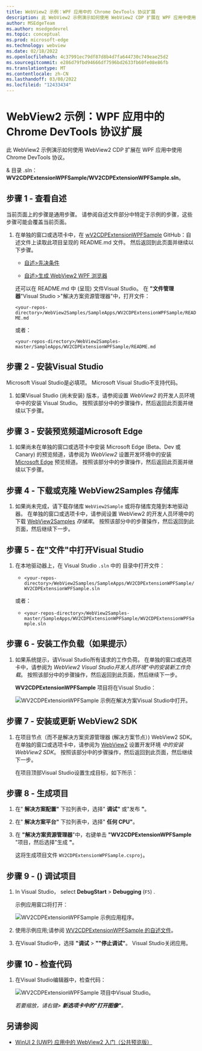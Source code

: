 ```yaml
---
title: WebView2 示例：WPF 应用中的 Chrome DevTools 协议扩展
description: 此 WebView2 示例演示如何使用 WebView2 CDP 扩展在 WPF 应用中使用 DevTools 协议。
author: MSEdgeTeam
ms.author: msedgedevrel
ms.topic: conceptual
ms.prod: microsoft-edge
ms.technology: webview
ms.date: 02/18/2022
ms.openlocfilehash: 4c37991ec79df87d8b4d7fa644730c749eae25d2
ms.sourcegitcommit: e286d79fbd94666df7596bd2633fb60fe08e86fb
ms.translationtype: MT
ms.contentlocale: zh-CN
ms.lasthandoff: 03/08/2022
ms.locfileid: "12433434"
---
```

# <a name="webview2-sample-chrome-devtools-protocol-extension-in-a-wpf-app"></a>WebView2 示例：WPF 应用中的 Chrome DevTools 协议扩展

此 WebView2 示例演示如何使用 WebView2 CDP 扩展在 WPF 应用中使用 Chrome DevTools 协议。

&amp; 目录 .sln：**WV2CDPExtensionWPFSample/WV2CDPExtensionWPFSample.sln**。


<!-- ====================================================================== -->
## <a name="step-1---view-the-readme"></a>步骤 1 - 查看自述

当前页面上的步骤是通用步骤。  请参阅自述文件部分中特定于示例的步骤，这些步骤可能会覆盖当前页面。

1. 在单独的窗口或选项卡中，在 [wV2CDPExtensionWPFSample](https://github.com/MicrosoftEdge/WebView2Samples/tree/master/SampleApps/WV2CDPExtensionWPFSample#readme) GitHub：自述文件上读取此项目呈现的 README.md 文件。  然后返回到此页面并继续以下步骤。

   * [自述>先决条件](https://github.com/MicrosoftEdge/WebView2Samples/tree/master/SampleApps/WV2CDPExtensionWPFSample#prerequisites)

   * [自述>生成 WebView2 WPF 浏览器](https://github.com/MicrosoftEdge/WebView2Samples/tree/master/SampleApps/WV2CDPExtensionWPFSample#build-the-webview2-wpf-browser)

   还可以在 README.md 中 (呈现) 文件Visual Studio。  在 **"文件管理器**"Visual Studio >"解决方案资源管理器"中，打开文件：<!-- todo: is there a .md preview capability locally? -->

   `<your-repos-directory>/WebView2Samples/SampleApps/WV2CDPExtensionWPFSample/README.md`

   或者：

   `<your-repos-directory>/WebView2Samples-master/SampleApps/WV2CDPExtensionWPFSample/README.md`


<!-- ====================================================================== -->
## <a name="step-2---install-visual-studio"></a>步骤 2 - 安装Visual Studio

Microsoft Visual Studio是必填项。  Microsoft Visual Studio不支持代码。

1. 如果Visual Studio (尚未安装) 版本，请参阅设置 _WebView2_ 的开发人员环境中中的安装 Visual Studio。[](../how-to/machine-setup.md#install-visual-studio)  按照该部分中的步骤操作，然后返回此页面并继续以下步骤。


<!-- ====================================================================== -->
## <a name="step-3---install-a-preview-channel-of-microsoft-edge"></a>步骤 3 - 安装预览频道Microsoft Edge

1.  如果尚未在单独的窗口或选项卡中安装 Microsoft Edge (Beta、Dev 或 Canary) 的预览频道，请参阅为 _WebView2_ 设置开发环境中的安装 [Microsoft Edge](../how-to/machine-setup.md#install-a-preview-channel-of-microsoft-edge) 预览频道。  按照该部分中的步骤操作，然后返回此页面并继续以下步骤。


<!-- ====================================================================== -->
## <a name="step-4---download-or-clone-the-webview2samples-repo"></a>步骤 4 - 下载或克隆 WebView2Samples 存储库

1. 如果尚未完成，请下载存储库 `WebView2Sample` 或将存储库克隆到本地驱动器。  在单独的窗口或选项卡中，请参阅设置 WebView2 的开发人员环境中的下载 [WebView2Samples](../how-to/machine-setup.md#download-the-webview2samples-repo) _存储库_。  按照该部分中的步骤操作，然后返回到此页面，然后继续下一步。


<!-- ====================================================================== -->
## <a name="step-5---open-sln-in-visual-studio"></a>步骤 5 - 在"文件"中打开Visual Studio

1. 在本地驱动器上，在 Visual Studio `.sln` 中的 目录中打开文件：

   *  `<your-repos-directory>/WebView2Samples/SampleApps/WV2CDPExtensionWPFSample/WV2CDPExtensionWPFSample.sln`

   或者：

   *  `<your-repos-directory>/WebView2Samples-master/SampleApps/WV2CDPExtensionWPFSample/WV2CDPExtensionWPFSample.sln`


<!-- ====================================================================== -->
## <a name="step-6---install-workloads-if-prompted"></a>步骤 6 - 安装工作负载（如果提示）

1. 如果系统提示，请Visual Studio所有请求的工作负荷。  在单独的窗口或选项卡中，请参阅[](../how-to/machine-setup.md#install-visual-studio-workloads)为 _WebView2 Visual Studio开发人员环境"中的安装新工作负载_。  按照该部分中的步骤操作，然后返回到此页面，然后继续下一步。

   **WV2CDPExtensionWPFSample** 项目将在Visual Studio：

   ![WV2CDPExtensionWPFSample 示例在解决方案Visual Studio中打开。](media/wv2cdpextensionwpfsample-opened.png)


<!-- ====================================================================== -->
## <a name="step-7---install-or-update-the-webview2-sdk"></a>步骤 7 - 安装或更新 WebView2 SDK

1. 在项目节点（而不是解决方案资源管理器 (解决方案节点）) WebView2 SDK。  在单独的窗口或选项卡中，请参阅为 [WebView2](../how-to/machine-setup.md#install-the-webview2-sdk) 设置开发环境 _中的安装 WebView2 SDK_。  按照该部分中的步骤操作，然后返回到此页面，然后继续下一步。

   在项目顶部Visual Studio设置生成目标，如下所示：


<!-- ====================================================================== -->
## <a name="step-8---build-the-project"></a>步骤 8 - 生成项目

1. 在" **解决方案配置"** 下拉列表中，选择" **调试"** 或"发布 **"**。

1. 在" **解决方案平台"** 下拉列表中，选择" **任何 CPU"**。

1. 在 **"解决方案资源管理器**"中，右键单击 **"WV2CDPExtensionWPFSample** "项目，然后选择"生成 **"**。

   这将生成项目文件 `WV2CDPExtensionWPFSample.csproj`。<!--readme is missing "WPF" there, vs dir listing-->


<!-- ====================================================================== -->
## <a name="step-9---run-debug-the-project"></a>步骤 9 - () 调试项目

1. In Visual Studio， select **DebugStart** >  **Debugging** (`F5`) .

   示例应用窗口将打开：

   ![WV2CDPExtensionWPFSample 示例应用程序。](media/wv2cdpextensionwpfsample-app-running.png)

1. 使用示例应用;请参阅 [WV2CDPExtensionWPFSample 的自述文件](https://github.com/MicrosoftEdge/WebView2Samples/tree/master/SampleApps/WV2CDPExtensionWPFSample#readme)。

1. 在Visual Studio中，选择 **"调试** > **""停止调试"**。  Visual Studio关闭应用。


<!-- ====================================================================== -->
## <a name="step-10---inspect-the-code"></a>步骤 10 - 检查代码

1. 在Visual Studio编辑器中，检查代码：

   ![WV2CDPExtensionWPFSample 项目中Visual Studio。](media/wv2cdpextensionwpfsample-code.png)

   _若要缩放，请右键> **新选项卡中的"打开图像"**。_


<!-- ====================================================================== -->
## <a name="see-also"></a>另请参阅

* [WinUI 2 (UWP) 应用中的 WebView2 入门（公共预览版）](../get-started/winui2.md)
